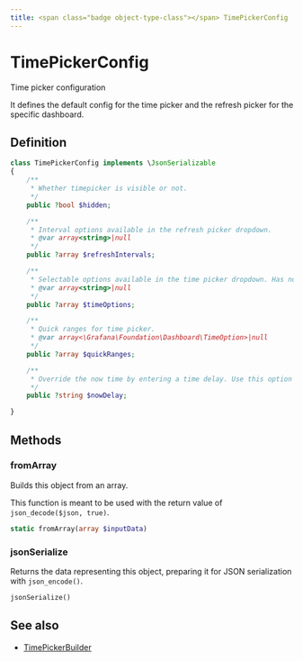 ```yaml
---
title: <span class="badge object-type-class"></span> TimePickerConfig
---
```

# <span class="badge object-type-class"></span> TimePickerConfig

Time picker configuration

It defines the default config for the time picker and the refresh picker for the specific dashboard.

## Definition

```php
class TimePickerConfig implements \JsonSerializable
{
    /**
     * Whether timepicker is visible or not.
     */
    public ?bool $hidden;

    /**
     * Interval options available in the refresh picker dropdown.
     * @var array<string>|null
     */
    public ?array $refreshIntervals;

    /**
     * Selectable options available in the time picker dropdown. Has no effect on provisioned dashboard.
     * @var array<string>|null
     */
    public ?array $timeOptions;

    /**
     * Quick ranges for time picker.
     * @var array<\Grafana\Foundation\Dashboard\TimeOption>|null
     */
    public ?array $quickRanges;

    /**
     * Override the now time by entering a time delay. Use this option to accommodate known delays in data aggregation to avoid null values.
     */
    public ?string $nowDelay;

}
```
## Methods

### <span class="badge object-method"></span> fromArray

Builds this object from an array.

This function is meant to be used with the return value of `json_decode($json, true)`.

```php
static fromArray(array $inputData)
```

### <span class="badge object-method"></span> jsonSerialize

Returns the data representing this object, preparing it for JSON serialization with `json_encode()`.

```php
jsonSerialize()
```

## See also

 * <span class="badge builder"></span> [TimePickerBuilder](./builder-TimePickerBuilder.md)
